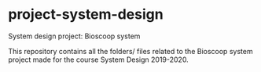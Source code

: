 # project-system-design
System design project: Bioscoop system

This repository contains all the folders/ files related to the Bioscoop system project made for the course System Design 2019-2020.
